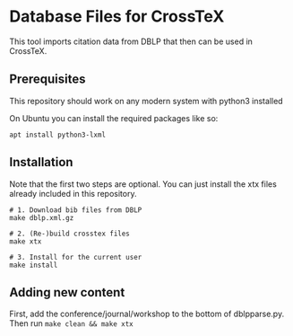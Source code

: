 # Database Files for CrossTeX
This tool imports citation data from DBLP that then can be used in CrossTeX.

## Prerequisites
This repository should work on any modern system with python3 installed

On Ubuntu you can install the required packages like so:
```
apt install python3-lxml
```

## Installation
Note that the first two steps are optional. You can just install the xtx files already included in this repository.

```
# 1. Download bib files from DBLP
make dblp.xml.gz

# 2. (Re-)build crosstex files
make xtx

# 3. Install for the current user
make install
```

## Adding new content

First, add the conference/journal/workshop to the bottom of dblpparse.py. Then run `make clean && make xtx`

